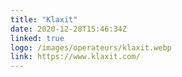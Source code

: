 ```yaml
---
title: "Klaxit"
date: 2020-12-28T15:46:34Z
linked: true
logo: /images/operateurs/klaxit.webp
link: https://www.klaxit.com/
---
```


